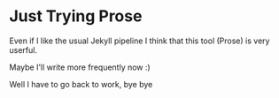 # Just Trying Prose

Even if I like the usual Jekyll pipeline I think that this tool (Prose) is very userful.

Maybe I'll write more frequently now :)

Well I have to go back to work, bye bye